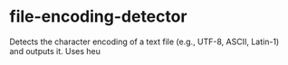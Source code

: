 # file-encoding-detector
Detects the character encoding of a text file (e.g., UTF-8, ASCII, Latin-1) and outputs it. Uses heu
